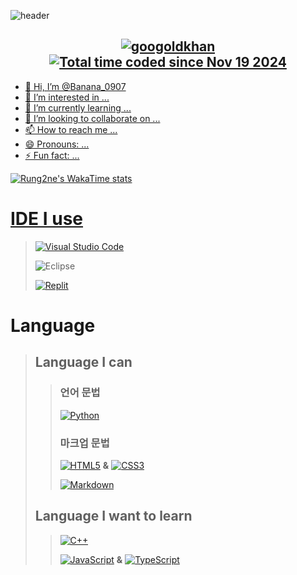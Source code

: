 ![header](https://capsule-render.vercel.app/api?type=waving&color=ecafc1&height=200&section=header&text=Banana_0907&fontColor=ffffff&fontSize=60&fontAlignY=30)

<div align="center">
  <h2>
    <a href="https://pypi.org/user/drkostas/">
    <img src="https://komarev.com/ghpvc/?username=Rung2ne&label=Visitors&color=0e75b6&style=flat" alt="googoldkhan" />
    <a href="https://wakatime.com/@013488f9-bc76-4cde-8c69-9de0410473d4">
    <img src="https://wakatime.com/badge/user/013488f9-bc76-4cde-8c69-9de0410473d4.svg" alt="Total time coded since Nov 19 2024" />
  </h2>
</div>

- 👋 Hi, I’m @Banana_0907
- 👀 I’m interested in ...
- 🌱 I’m currently learning ...
- 💞️ I’m looking to collaborate on ...
- 📫 How to reach me ...
- 😄 Pronouns: ...
- ⚡ Fun fact: ...

<!---
![Rung2ne's GitHub stats](https://github-readme-stats.vercel.app/api?username=Rung2ne&bg_color=ecafc1,ecafc1,8ba4db&title_color=fff&text_color=fff&show_icons=true&count_private=true)

![Rung2ne's Top Languages](https://github-readme-stats.vercel.app/api/top-langs/?username=Rung2ne&bg_color=ecafc1,ecafc1,8ba4db&title_color=fff&text_color=fff)
--->
![Rung2ne's WakaTime stats](https://github-readme-stats.vercel.app/api/wakatime?username=Rung2ne&langs_count=6)

# IDE I use
> [![Visual Studio Code](https://img.shields.io/badge/Visual%20Studio%20Code-0078d7.svg?style=for-the-badge&logo=visual-studio-code&logoColor=white)](https://code.visualstudio.com/)
>
> ![Eclipse](https://img.shields.io/badge/Eclipse-FE7A16.svg?style=for-the-badge&logo=Eclipse&logoColor=white)
> 
> [![Replit](https://img.shields.io/badge/Replit-DD1200?style=for-the-badge&logo=Replit&logoColor=white)](https://replit.com/)

# Language
> ## Language I can
>> ### 언어 문법
>> [![Python](https://img.shields.io/badge/python-3670A0?style=for-the-badge&logo=python&logoColor=ffdd54)](https://www.python.org/)
>>
>> ### 마크업 문법
>> [![HTML5](https://img.shields.io/badge/html5-%23E34F26.svg?style=for-the-badge&logo=html5&logoColor=white)](https://www.w3.org/)
>> ******&******
>> [![CSS3](https://img.shields.io/badge/css3-%231572B6.svg?style=for-the-badge&logo=css3&logoColor=white)](https://www.w3.org/Style/CSS/)
>>
>> [![Markdown](https://img.shields.io/badge/markdown-%23000000.svg?style=for-the-badge&logo=markdown&logoColor=white)](https://daringfireball.net/projects/markdown/)
>
> ## Language I want to learn
>> [![C++](https://img.shields.io/badge/c++-%2300599C.svg?style=for-the-badge&logo=c%2B%2B&logoColor=white)](https://isocpp.org/)
>>
>> [![JavaScript](https://img.shields.io/badge/javascript-%23323330.svg?style=for-the-badge&logo=javascript&logoColor=%23F7DF1E)](https://ecma-international.org/publications-and-standards/standards/ecma-262/)
>> ******&******
>> [![TypeScript](https://img.shields.io/badge/typescript-%23007ACC.svg?style=for-the-badge&logo=typescript&logoColor=white)](https://www.typescriptlang.org/)
